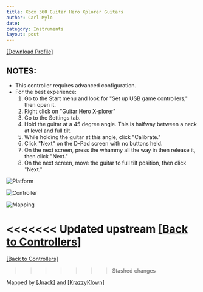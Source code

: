 ```yaml
---
title: Xbox 360 Guitar Hero Xplorer Guitars
author: Carl Mylo
date: 
category: Instruments
layout: post
---
```


[[Download Profile]](https://github.com/hmxmilohax/rb3-pc/raw/main/instrument-repo/Xbox%20360%20Guitar%20Hero%20Xplorer.7z)

## NOTES:

* This controller requires advanced configuration.
* For the best experience:
	1. Go to the Start menu and look for "Set up USB game controllers," then open it.
	2. Right click on "Guitar Hero X-plorer"
	3. Go to the Settings tab.
	4. Hold the guitar at a 45 degree angle. This is halfway between a neck at level and full tilt.
	5. While holding the guitar at this angle, click "Calibrate."
	6. Click "Next" on the D-Pad screen with no buttons held.
	7. On the next screen, press the whammy all the way in then release it, then click "Next."
	8. On the next screen, move the guitar to full tilt position, then click "Next."


![Platform](https://raw.githubusercontent.com/hmxmilohax/rb3-pc/main/assets/images/instruments/plat/360.png "Platform") 

![Controller](https://raw.githubusercontent.com/hmxmilohax/rb3-pc/main/assets/images/instruments/cont/xplorercontroller.png "Controller") 

![Mapping](https://raw.githubusercontent.com/hmxmilohax/rb3-pc/main/assets/images/instruments/maps/360xplorermapping.png "Mapping") 

<<<<<<< Updated upstream
[[Back to Controllers]](https://rb3pc.milohax.org/english/controllers/)
=======
[[Back to Controllers]](https://rb3pc.milohax.org/english/controllers/)
>>>>>>> Stashed changes


Mapped by [[Jnack]](https://www.youtube.com/@jnackmclain) and [[KrazzyKlown]](https://www.youtube.com/@KrazzyKlown)